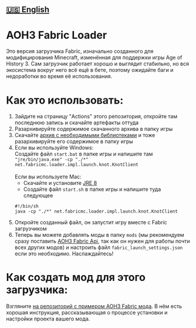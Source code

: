 [🇺🇸 English](https://github.com/MushroomMif/aoh3-fabric-loader/blob/master/README.md)
-----
AOH3 Fabric Loader
===========
Это версия загрузчика Fabric, изначально созданного для модифицирования Minecraft,
изменённая для поддержки игры Age of History 3. Сам загрузчик работает хорошо
и выглядит стабильно, но вся экосистема вокруг него всё ещё в бете, поэтому
ожидайте баги и недоработки во время её использования.

# Как это использовать:
1. Зайдите на страницу "Actions" этого репозитория, откройте там последнюю запись
и скачайте артефакты оттуда
2. Разархивируйте содержимое скачанного архива в папку игры
3. Скачайте [архив с необходимыми библиотеками](https://disk.yandex.ru/d/lNFkjFRI_5MzUQ)
   и тоже разархивируйте его содержимое в папку игры
4. Если вы используйте Windows:<br/>
   Создайте файл `start.bat` в папке игры и напишите там
   `"jre/bin/java.exe" -cp "./*" net.fabricmc.loader.impl.launch.knot.KnotClient`
   <br/><br/>
   Если вы используете Mac:<br/>
   - Скачайте и установите [JRE 8](https://adoptium.net/temurin/releases/?os=mac&package=jre&version=8&arch=any)
   - Создайте файл `start.sh` в папке игры и напишите туда следующее
   ```shell
   #!/bin/sh
   java -cp "./*" net.fabricmc.loader.impl.launch.knot.KnotClient
   ```
5. Откройте созданный файл, он запустит игру вместе с Fabric загрузчиком
6. Теперь вы можете добавлять моды в папку `mods` (мы рекомендуем сразу поставить
   [AOH3 Fabric Api](https://github.com/MushroomMif/aoh3-fabric-api),
   так как он нужен для работы почти всех других модов) и настроить файл
   `fabric_launch_settings.json` если это необходимо. Наслаждайтесь!

# Как создать мод для этого загрузчика:
Взгляните [на репозиторий с примером AOH3 Fabric мода](https://github.com/MushroomMif/example-aoh3-fabric-mod).
В нём есть хорошая инструкция, рассказывающая о процессе установки и настройки
проекта вашего мода.